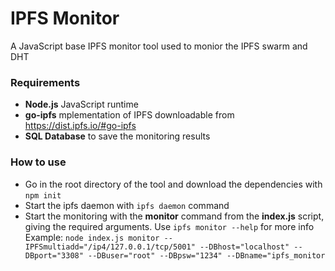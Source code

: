 # IPFS Monitor
A JavaScript base IPFS monitor tool used to monior the IPFS swarm and DHT

### Requirements
- **Node.js** JavaScript runtime
- **go-ipfs** mplementation of IPFS downloadable from https://dist.ipfs.io/#go-ipfs
- **SQL Database** to save the monitoring results

### How to use
- Go in the root directory of the tool and download the dependencies with `npm init`
- Start the ipfs daemon with `ipfs daemon` command
- Start the monitoring with the **monitor** command from the **index.js** script, giving the required arguments. Use `ipfs monitor --help` for more info
Example: `node index.js monitor --IPFSmultiadd="/ip4/127.0.0.1/tcp/5001" --DBhost="localhost" --DBport="3308" --DBuser="root" --DBpsw="1234" --DBname="ipfs_monitor`
